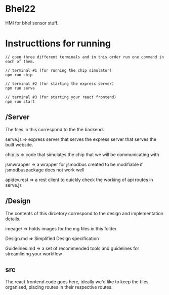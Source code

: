 # Bhel22

HMI for bhel sensor stuff.

# Instructtions for running

```
// open three different terminals and in this order run one command in each of them.

// terminal #1 (for running the chip simulator)
npm run chip

// terminal #2 (for starting the express server)
npm run serve

// terminal #3 (for starting your react frontend)
npm run start

```

## /Server

The files in this correspond to the the backend.

serve.js => express server that serves the express server that serves the built website.

chip.js => code that simulates the chip that we will be communicating with

jsmwrapper => a wrapper for jsmodbus created to be modifiable if jsmodbuspackage does not work well

apidev.rest => a rest client to quickly check the working of api routes in serve.js

## /Design

The contents of this dircetory correspond to the design and implementation details.

imeage/ => holds images for the mg files in this folder

Design.md => Simplified Design specification

Guidelines.md => a set of recommended tools and guidelines for streamlining your workflow

## src

The react frontend code goes here, ideally we'd like to keep the files organised, placing routes in their respective routes.
